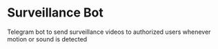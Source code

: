 # Surveillance Bot

Telegram bot to send surveillance videos to authorized users whenever motion or sound is detected
